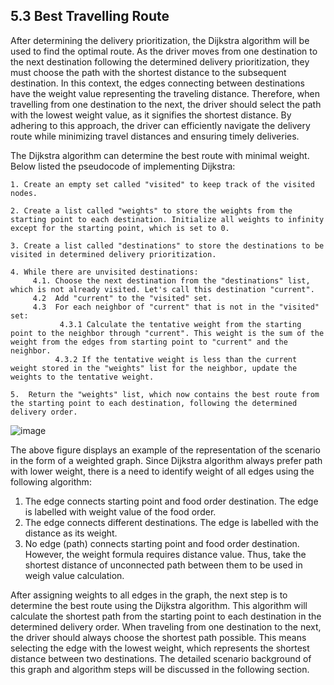 ## 5.3 Best Travelling Route 

After determining the delivery prioritization, the Dijkstra algorithm will be used to find the optimal route. As the driver moves from one destination to the next destination following the determined delivery prioritization, they must choose the path with the shortest distance to the subsequent destination. In this context, the edges connecting between destinations have the weight value representing the traveling distance. Therefore, when travelling from one destination to the next, the driver should select the path with the lowest weight value, as it signifies the shortest distance. By adhering to this approach, the driver can efficiently navigate the delivery route while minimizing travel distances and ensuring timely deliveries.

The Dijkstra algorithm can determine the best route with minimal weight. Below listed the pseudocode of implementing Dijkstra:

```
1. Create an empty set called "visited" to keep track of the visited nodes.

2. Create a list called "weights" to store the weights from the starting point to each destination. Initialize all weights to infinity except for the starting point, which is set to 0.

3. Create a list called "destinations" to store the destinations to be visited in determined delivery prioritization.

4. While there are unvisited destinations:
     4.1. Choose the next destination from the "destinations" list, which is not already visited. Let's call this destination "current".
     4.2  Add "current" to the "visited" set.
     4.3  For each neighbor of "current" that is not in the "visited" set:
           4.3.1 Calculate the tentative weight from the starting point to the neighbor through "current". This weight is the sum of the weight from the edges from starting point to "current" and the neighbor.
          4.3.2 If the tentative weight is less than the current weight stored in the "weights" list for the neighbor, update the weights to the tentative weight.
        
5.	Return the "weights" list, which now contains the best route from the starting point to each destination, following the determined delivery order.
```

![image](https://github.com/chewzzz1014/CSC4202-Project/assets/92832451/452f3d43-a3c4-4f10-91e7-bc67bbfd0f55)

The above figure displays an example of the representation of the scenario in the form of a weighted graph. Since Dijkstra algorithm always prefer path with lower weight, there is a need to identify weight of all edges using the following algorithm:

1. The edge connects starting point and food order destination. The edge is labelled with weight value of the food order.
2. The edge connects different destinations. The edge is labelled with the distance as its weight.
3. No edge (path) connects starting point and food order destination. However, the weight formula requires distance value. Thus, take the shortest distance of unconnected path between them to be used in weigh value calculation.

After assigning weights to all edges in the graph, the next step is to determine the best route using the Dijkstra algorithm. This algorithm will calculate the shortest path from the starting point to each destination in the determined delivery order. When traveling from one destination to the next, the driver should always choose the shortest path possible. This means selecting the edge with the lowest weight, which represents the shortest distance between two destinations. The detailed scenario background of this graph and algorithm steps will be discussed in the following section.
